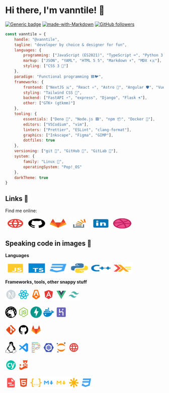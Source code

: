 # Hi there, I'm vanntile! 👋

[![Generic badge](https://img.shields.io/badge/Status-WIP-green.svg)](https://shields.io/)
[![made-with-Markdown](https://img.shields.io/badge/Made%20with-Markdown-1f425f.svg)](http://commonmark.org)
[![GitHub followers](https://img.shields.io/github/followers/vanntile.svg?style=social&label=Follow&maxAge=2592000)](https://github.com/vanntile?tab=followers)

```javascript
const vanntile = {
    handle: "@vanntile",
    tagline: "developer by choice & designer for fun",
    languages: {
        programming: ["JavaScript (ES2021)", "TypeScript ⌨️", "Python 3 🐍", "C/C++", "Haskell"],
        markup: ["JSON", "YAML", "HTML 5 5️", "Markdown ⬇️", "MDX ⬇️🇽"],
        styling: ["CSS 3 💅"]
    },
    paradigm: "Functional programming 🟦🐦",
    frameworks: {
        frontend: ["NextJS 🇳", "React ⚛️", "Astro 🚀", "Angular 🛡️", "Vue 🇻"],
        styling: "Tailwind CSS 🍃",
        backend: ["FastAPI ⚡", "express", "Django", "Flask ⚗️"],
        other: ["GTK+ (gtkmm)"]
    },
    tooling: {
        essentials: ["Deno 🦕", "Node.js 🟩", "npm 📦", "Docker 🐳"],
        editors: ["VSCodium", "vim"],
        linters: ["Prettier", "ESLint", "clang-format"],
        graphics: ["Inkscape", "Figma", "GIMP"],
        dotfiles: true
    },
    versioning: ["git 🍴", "GitHub 🐙", "GitLab 🦊"],
    system: {
        family: "Linux 🐧",
        operatingSystem: "Pop!_OS"
    },
    darkTheme: true
}
```

## Links 🔗

Find me online:

<a href="https://vanntile.com"><img height="36" width="64" src="https://github.com/vanntile/vanntile/blob/master/assets/icons/http.svg"></a>
<a href="https://github.com/vanntile"><img height="36" width="64" src="https://github.com/vanntile/vanntile/blob/master/assets/icons/github.svg"></a>
<a href="https://gitlab.com/vanntile"><img height="36" width="64" src="https://github.com/vanntile/vanntile/blob/master/assets/icons/gitlab.svg"></a>
<a href="https://stackoverflow.com/users/4679160/vanntile-ianito"><img height="36" width="64" src="https://github.com/vanntile/vanntile/blob/master/assets/icons/icons8-stack-overflow.svg"></a>
<a href="https://www.linkedin.com/in/valentin-ionita/"><img height="36" width="64" src="https://github.com/vanntile/vanntile/blob/master/assets/icons/icons8-linkedin.svg"></a>
<a href="https://dribbble.com/vanntile"><img height="36" width="64" src="https://github.com/vanntile/vanntile/blob/master/assets/icons/dribbble-ball.svg"></a>


## Speaking code in images 💾

**Languages**

<div><img height="36" width="64" src="https://github.com/vanntile/vanntile/blob/master/assets/icons/javascript.svg">
<img height="36" width="64" src="https://github.com/vanntile/vanntile/blob/master/assets/icons/typescript.svg">
<img height="36" width="64" src="https://github.com/vanntile/vanntile/blob/master/assets/icons/css.svg">
<img height="36" width="64" src="https://github.com/vanntile/vanntile/blob/master/assets/icons/python.svg">
<img height="36" width="64" src="https://github.com/vanntile/vanntile/blob/master/assets/icons/cpp.svg">
<img height="36" width="64" src="https://github.com/vanntile/vanntile/blob/master/assets/icons/haskell.svg"></div>


**Frameworks, tools, other snappy stuff**

<div>
<img height="36" width="36" src="https://github.com/vanntile/vanntile/blob/master/assets/icons/next.svg">
<img height="36" width="36" src="https://github.com/vanntile/vanntile/blob/master/assets/icons/react.svg">
<img height="36" width="36" src="https://github.com/vanntile/vanntile/blob/master/assets/icons/astro.svg">
<img height="36" width="36" src="https://github.com/vanntile/vanntile/blob/master/assets/icons/angular.svg">
<img height="36" width="36" src="https://github.com/vanntile/vanntile/blob/master/assets/icons/vue.svg">
<img height="36" width="36" src="https://github.com/vanntile/vanntile/blob/master/assets/icons/tailwindcss.svg">
</div>
<br/>
<div>
<img height="36" width="36" src="https://github.com/vanntile/vanntile/blob/master/assets/icons/deno.svg">
<img height="36" width="36" src="https://github.com/vanntile/vanntile/blob/master/assets/icons/nodejs.svg">
<img height="36" width="36" src="https://github.com/vanntile/vanntile/blob/master/assets/icons/fastapi.svg">
<img height="36" width="36" src="https://github.com/vanntile/vanntile/blob/master/assets/icons/docker.svg">
<img height="36" width="36" src="https://github.com/vanntile/vanntile/blob/master/assets/icons/heroku.svg">
</div>
<br/>
<div>
<img height="36" width="36" src="https://github.com/vanntile/vanntile/blob/master/assets/icons/git.svg">
<img height="36" width="36" src="https://github.com/vanntile/vanntile/blob/master/assets/icons/github.svg">
<img height="36" width="36" src="https://github.com/vanntile/vanntile/blob/master/assets/icons/gitlab.svg">
</div>
<br/>
<div>
<img height="36" width="36" src="https://github.com/vanntile/vanntile/blob/master/assets/icons/linux-brands.svg">
<img height="36" width="36" src="https://github.com/vanntile/vanntile/blob/master/assets/icons/vscode.svg">
<img height="36" width="36" src="https://github.com/vanntile/vanntile/blob/master/assets/icons/prettier.svg">
<img height="36" width="36" src="https://github.com/vanntile/vanntile/blob/master/assets/icons/eslint.svg">
<img height="36" width="36" src="https://github.com/vanntile/vanntile/blob/master/assets/icons/jupyter.svg">
<img height="36" width="36" src="https://github.com/vanntile/vanntile/blob/master/assets/icons/http.svg">
</div>
<br/>
<div>
<img height="36" width="36" src="https://github.com/vanntile/vanntile/blob/master/assets/icons/cypress.svg">
<img height="36" width="36" src="https://github.com/vanntile/vanntile/blob/master/assets/icons/jest.svg">
</div>
<br/>
<div>
<img height="36" width="36" src="https://github.com/vanntile/vanntile/blob/master/assets/icons/yaml.svg">
<img height="36" width="36" src="https://github.com/vanntile/vanntile/blob/master/assets/icons/html.svg">
<img height="36" width="36" src="https://github.com/vanntile/vanntile/blob/master/assets/icons/json.svg">
<img height="36" width="36" src="https://github.com/vanntile/vanntile/blob/master/assets/icons/markdown.svg">
<img height="36" width="36" src="https://github.com/vanntile/vanntile/blob/master/assets/icons/mdx.svg">
<img height="36" width="36" src="https://github.com/vanntile/vanntile/blob/master/assets/icons/svg.svg">
<img height="36" width="36" src="https://github.com/vanntile/vanntile/blob/master/assets/icons/css.svg">
</div>

